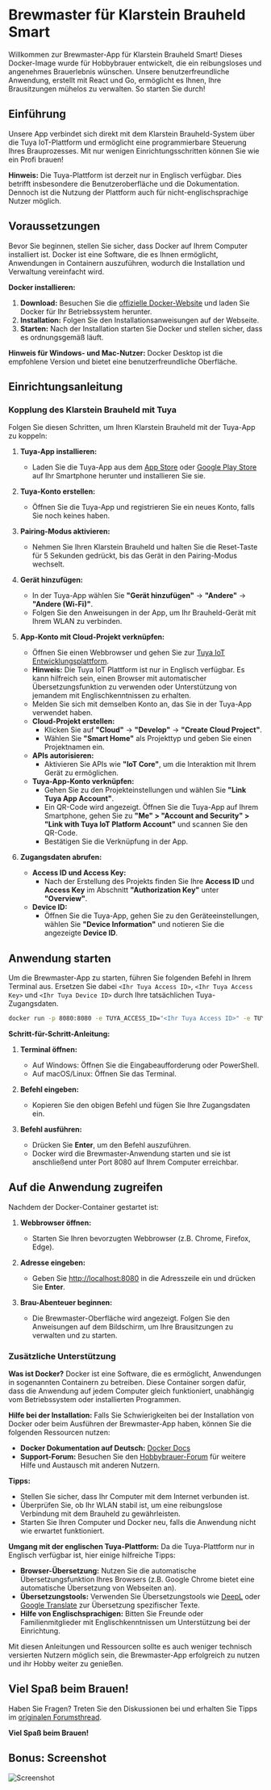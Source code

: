 # Brewmaster für Klarstein Brauheld Smart

Willkommen zur Brewmaster-App für Klarstein Brauheld Smart! Dieses Docker-Image wurde für Hobbybrauer entwickelt, die ein reibungsloses und angenehmes Brauerlebnis wünschen. Unsere benutzerfreundliche Anwendung, erstellt mit React und Go, ermöglicht es Ihnen, Ihre Brausitzungen mühelos zu verwalten. So starten Sie durch!

## Einführung

Unsere App verbindet sich direkt mit dem Klarstein Brauheld-System über die Tuya IoT-Plattform und ermöglicht eine programmierbare Steuerung Ihres Brauprozesses. Mit nur wenigen Einrichtungsschritten können Sie wie ein Profi brauen!

**Hinweis:** Die Tuya-Plattform ist derzeit nur in Englisch verfügbar. Dies betrifft insbesondere die Benutzeroberfläche und die Dokumentation. Dennoch ist die Nutzung der Plattform auch für nicht-englischsprachige Nutzer möglich.

## Voraussetzungen

Bevor Sie beginnen, stellen Sie sicher, dass Docker auf Ihrem Computer installiert ist. Docker ist eine Software, die es Ihnen ermöglicht, Anwendungen in Containern auszuführen, wodurch die Installation und Verwaltung vereinfacht wird.

**Docker installieren:**

1. **Download:** Besuchen Sie die [offizielle Docker-Website](https://docs.docker.com/get-docker/) und laden Sie Docker für Ihr Betriebssystem herunter.
2. **Installation:** Folgen Sie den Installationsanweisungen auf der Webseite.
3. **Starten:** Nach der Installation starten Sie Docker und stellen sicher, dass es ordnungsgemäß läuft.

**Hinweis für Windows- und Mac-Nutzer:** Docker Desktop ist die empfohlene Version und bietet eine benutzerfreundliche Oberfläche.

## Einrichtungsanleitung

### Kopplung des Klarstein Brauheld mit Tuya

Folgen Sie diesen Schritten, um Ihren Klarstein Brauheld mit der Tuya-App zu koppeln:

1. **Tuya-App installieren:**
   - Laden Sie die Tuya-App aus dem [App Store](https://apps.apple.com/de/app/tuya-smart/id1295203464) oder [Google Play Store](https://play.google.com/store/apps/details?id=com.tuya.smart) auf Ihr Smartphone herunter und installieren Sie sie.

2. **Tuya-Konto erstellen:**
   - Öffnen Sie die Tuya-App und registrieren Sie ein neues Konto, falls Sie noch keines haben.

3. **Pairing-Modus aktivieren:**
   - Nehmen Sie Ihren Klarstein Brauheld und halten Sie die Reset-Taste für 5 Sekunden gedrückt, bis das Gerät in den Pairing-Modus wechselt.

4. **Gerät hinzufügen:**
   - In der Tuya-App wählen Sie **"Gerät hinzufügen"** -> **"Andere"** -> **"Andere (Wi-Fi)"**.
   - Folgen Sie den Anweisungen in der App, um Ihr Brauheld-Gerät mit Ihrem WLAN zu verbinden.

5. **App-Konto mit Cloud-Projekt verknüpfen:**
   - Öffnen Sie einen Webbrowser und gehen Sie zur [Tuya IoT Entwicklungsplattform](https://iot.tuya.com/).
   - **Hinweis:** Die Tuya IoT Plattform ist nur in Englisch verfügbar. Es kann hilfreich sein, einen Browser mit automatischer Übersetzungsfunktion zu verwenden oder Unterstützung von jemandem mit Englischkenntnissen zu erhalten.
   - Melden Sie sich mit demselben Konto an, das Sie in der Tuya-App verwendet haben.
   - **Cloud-Projekt erstellen:**
     - Klicken Sie auf **"Cloud"** -> **"Develop"** -> **"Create Cloud Project"**.
     - Wählen Sie **"Smart Home"** als Projekttyp und geben Sie einen Projektnamen ein.
   - **APIs autorisieren:**
     - Aktivieren Sie APIs wie **"IoT Core"**, um die Interaktion mit Ihrem Gerät zu ermöglichen.
   - **Tuya-App-Konto verknüpfen:**
     - Gehen Sie zu den Projekteinstellungen und wählen Sie **"Link Tuya App Account"**.
     - Ein QR-Code wird angezeigt. Öffnen Sie die Tuya-App auf Ihrem Smartphone, gehen Sie zu **"Me" > "Account and Security" > "Link with Tuya IoT Platform Account"** und scannen Sie den QR-Code.
     - Bestätigen Sie die Verknüpfung in der App.

6. **Zugangsdaten abrufen:**
   - **Access ID und Access Key:**
     - Nach der Erstellung des Projekts finden Sie Ihre **Access ID** und **Access Key** im Abschnitt **"Authorization Key"** unter **"Overview"**.
   - **Device ID:**
     - Öffnen Sie die Tuya-App, gehen Sie zu den Geräteeinstellungen, wählen Sie **"Device Information"** und notieren Sie die angezeigte **Device ID**.

## Anwendung starten

Um die Brewmaster-App zu starten, führen Sie folgenden Befehl in Ihrem Terminal aus. Ersetzen Sie dabei `<Ihr Tuya Access ID>`, `<Ihr Tuya Access Key>` und `<Ihr Tuya Device ID>` durch Ihre tatsächlichen Tuya-Zugangsdaten.

```bash
docker run -p 8080:8080 -e TUYA_ACCESS_ID="<Ihr Tuya Access ID>" -e TUYA_ACCESS_KEY="<Ihr Tuya Access Key>" -e TUYA_DEVICE_ID="<Ihr Tuya Device ID>" icereed/brewmaster
```

**Schritt-für-Schritt-Anleitung:**

1. **Terminal öffnen:**
   - Auf Windows: Öffnen Sie die Eingabeaufforderung oder PowerShell.
   - Auf macOS/Linux: Öffnen Sie das Terminal.

2. **Befehl eingeben:**
   - Kopieren Sie den obigen Befehl und fügen Sie Ihre Zugangsdaten ein.

3. **Befehl ausführen:**
   - Drücken Sie **Enter**, um den Befehl auszuführen.
   - Docker wird die Brewmaster-Anwendung starten und sie ist anschließend unter Port 8080 auf Ihrem Computer erreichbar.

## Auf die Anwendung zugreifen

Nachdem der Docker-Container gestartet ist:

1. **Webbrowser öffnen:**
   - Starten Sie Ihren bevorzugten Webbrowser (z.B. Chrome, Firefox, Edge).

2. **Adresse eingeben:**
   - Geben Sie [http://localhost:8080](http://localhost:8080) in die Adresszeile ein und drücken Sie **Enter**.

3. **Brau-Abenteuer beginnen:**
   - Die Brewmaster-Oberfläche wird angezeigt. Folgen Sie den Anweisungen auf dem Bildschirm, um Ihre Brausitzungen zu verwalten und zu starten.

### **Zusätzliche Unterstützung**

**Was ist Docker?**
Docker ist eine Software, die es ermöglicht, Anwendungen in sogenannten Containern zu betreiben. Diese Container sorgen dafür, dass die Anwendung auf jedem Computer gleich funktioniert, unabhängig vom Betriebssystem oder installierten Programmen.

**Hilfe bei der Installation:**
Falls Sie Schwierigkeiten bei der Installation von Docker oder beim Ausführen der Brewmaster-App haben, können Sie die folgenden Ressourcen nutzen:
- **Docker Dokumentation auf Deutsch:** [Docker Docs](https://docs.docker.com/get-started/)
- **Support-Forum:** Besuchen Sie den [Hobbybrauer-Forum](https://hobbybrauer.de/forum/viewtopic.php?p=519277) für weitere Hilfe und Austausch mit anderen Nutzern.

**Tipps:**
- Stellen Sie sicher, dass Ihr Computer mit dem Internet verbunden ist.
- Überprüfen Sie, ob Ihr WLAN stabil ist, um eine reibungslose Verbindung mit dem Brauheld zu gewährleisten.
- Starten Sie Ihren Computer und Docker neu, falls die Anwendung nicht wie erwartet funktioniert.

**Umgang mit der englischen Tuya-Plattform:**
Da die Tuya-Plattform nur in Englisch verfügbar ist, hier einige hilfreiche Tipps:
- **Browser-Übersetzung:** Nutzen Sie die automatische Übersetzungsfunktion Ihres Browsers (z.B. Google Chrome bietet eine automatische Übersetzung von Webseiten an).
- **Übersetzungstools:** Verwenden Sie Übersetzungstools wie [DeepL](https://www.deepl.com/translator) oder [Google Translate](https://translate.google.com/) zur Übersetzung spezifischer Texte.
- **Hilfe von Englischsprachigen:** Bitten Sie Freunde oder Familienmitglieder mit Englischkenntnissen um Unterstützung bei der Einrichtung.

Mit diesen Anleitungen und Ressourcen sollte es auch weniger technisch versierten Nutzern möglich sein, die Brewmaster-App erfolgreich zu nutzen und ihr Hobby weiter zu genießen.

## Viel Spaß beim Brauen!

Haben Sie Fragen? Treten Sie den Diskussionen bei und erhalten Sie Tipps im [originalen Forumsthread](https://hobbybrauer.de/forum/viewtopic.php?p=519277).

**Viel Spaß beim Brauen!**

## Bonus: Screenshot

![Screenshot](./images/screenshot.png)
